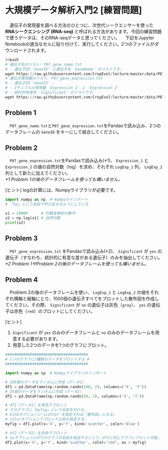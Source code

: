 # 大規模データ解析入門2 [練習問題]

　遺伝子の発現量を調べる方法のひとつに、次世代シークエンサーを使った __RNAシークエンシング (RNA-seq)__ と呼ばれる方法があります。今回の練習問題で使うデータは、そのRNA-seqデータと思ってください。
　下記をJupyter Notebookの適当なセルに貼り付けて、実行してください。2つのファイルがダウンロードされます。

```python
%%bash
# 遺伝子名のリスト: P07_gene_name.txt
# - 遺伝子ID 'GeneID' と遺伝子名 'GeneName' のリストです。
wget https://raw.githubusercontent.com/CropEvol/lecture/master/data/P07_gene_name.txt --no-check-certificate
# 遺伝子発現量のリスト: P07_gene_expression.txt
# - 遺伝子ID 'GeneID' 、
# - 2サンプルの発現量 'Expression_1' と 'Expression_2'
# - 統計的有意性 'Significant' のリストです。
wget https://raw.githubusercontent.com/CropEvol/lecture/master/data/P07_gene_expression.txt --no-check-certificate
```

## Problem 1
　`P07_gene_name.txt`と`P07_gene_expression.txt`をPandasで読み込み、2つのデータフレームの `GeneID` をキーにして結合してください。

## Problem 2
　`P07_gene_expression.txt`をPandasで読み込み(*1)、 `Expression_1` と `Expression_2` の値の自然対数（log）を求め、それぞれ `LogExp_1` 列、 `LogExp_2` 列として新たに加えてください。  
_*1 Problem 1の後のデータフレームを使っても構いません。_

[ヒント]
logの計算には、Numpyライブラリが必要です。

```python
import numpy as np  # Numpyのインポート
# 「np」という名前で呼び出せるようにしている

x1 = 10000      # 対数変換前の数字
x2 = np.log(x1) # 自然対数
print(x2)
```

<div style="page-break-before:always"></div>

## Problem 3
　`P07_gene_expression.txt` をPandasで読み込み(*2)、 `Significant` が `yes` の遺伝子（すなわち、統計的に有意な差がある遺伝子）のみを抽出してください。  
_*2 Problem 1やProblem 2の後のデータフレームを使っても構いません。_

## Problem 4
　Problem 2の後のデータフレームを使い、 `LogExp_1` と `LogExp_2` の値をそれぞれ横軸と縦軸にとり、1000個の遺伝子すベてをプロットした散布図を作成してください。その際、 `Significant` が `no` の遺伝子は灰色（`gray`）、 `yes` の遺伝子は赤色（`red`）のプロットにしてください。

[ヒント]
1. `Significant` が `yes` のみのデータフレームと `no` のみのデータフレームを用意する必要があります。
2. 用意した2つのデータを1つのグラフにプロット。

```python
#####################################
# 1つのグラフに2種類のデータをプロットする #
#####################################

import numpy as np  # Numpyライブラリのインポート

# 100個のデータをランダムに作成（データ1）
df1 = pd.DataFrame(np.random.randn(100, 2), columns=('X', 'Y'))
# 20個のデータをランダムに作成（データ2）
df2 = pd.DataFrame(np.random.randn(20, 2), columns=('X', 'Y'))

# df1（データ1）を青色でプロット
# そのグラフに「myfig」という名前を付ける。
# kindオプションに'scatter'を指定すれば「散布図」になる。
# colorオプションでプロットの色を指定する。
myfig = df1.plot(x='X', y='Y', kind='scatter', color='blue')

# df2（データ2）を赤色でプロット
# axオプションにdf1のグラフの名前を指定することで、df1と同じグラフにプロット可能。
df2.plot(x='X', y='Y', kind='scatter', color='red', ax = myfig)
```
